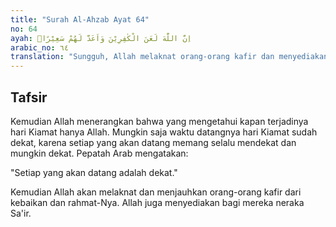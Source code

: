 ```yaml
---
title: "Surah Al-Ahzab Ayat 64"
no: 64
ayah: اِنَّ اللّٰهَ لَعَنَ الْكٰفِرِيْنَ وَاَعَدَّ لَهُمْ سَعِيْرًاۙ 
arabic_no: ٦٤
translation: "Sungguh, Allah melaknat orang-orang kafir dan menyediakan bagi mereka api yang menyala-nyala (neraka),"
---
```


## Tafsir

Kemudian Allah menerangkan bahwa yang mengetahui kapan terjadinya hari Kiamat hanya Allah. Mungkin saja waktu datangnya hari Kiamat sudah dekat, karena setiap yang akan datang memang selalu mendekat dan mungkin dekat. Pepatah Arab mengatakan: 

"Setiap yang akan datang adalah dekat."

Kemudian Allah akan melaknat dan menjauhkan orang-orang kafir dari kebaikan dan rahmat-Nya. Allah juga menyediakan bagi mereka neraka Sa'ir.